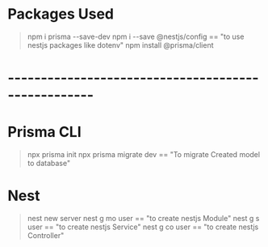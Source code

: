 # Packages Used

> npm i prisma --save-dev
> npm i --save @nestjs/config == "to use nestjs packages like dotenv"
> npm install @prisma/client

# ---------------------------------------------------

# Prisma CLI

> npx prisma init
> npx prisma migrate dev == "To migrate Created model to database"

# Nest

> nest new server
> nest g mo user == "to create nestjs Module"
> nest g s user == "to create nestjs Service"
> nest g co user == "to create nestjs Controller"
